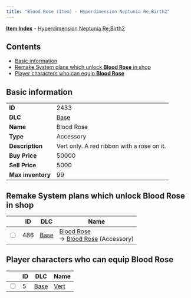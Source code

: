 ```yaml
---
title: "Blood Rose (Item) - Hyperdimension Neptunia Re;Birth2"
---
```


[**Item Index**](/neptunia/rb2/item/index.html) - [Hyperdimension Neptunia Re;Birth2](/neptunia/rb2)

## Contents

- [Basic information](#basic-information)
- [Remake System plans which unlock **Blood Rose** in shop](#remake-system-plans-which-unlock-blood-rose-in-shop)
- [Player characters who can equip **Blood Rose**](#player-characters-who-can-equip-blood-rose)

## Basic information

|   |   |
| -- | -- |
| **ID** | 2433 |
| **DLC** | [Base](/neptunia/rb2/dlc/0-base.html) |
| **Name** | Blood Rose |
| **Type** | Accessory |
| **Description** | Vert only. A red ribbon with a rose on it. |
| **Buy Price** | 50000 |
| **Sell Price** | 5000 |
| **Max inventory** | 99 |

## Remake System plans which unlock **Blood Rose** in shop

|    | ID | DLC | Name |
| -- | -- | --- | ---- |
| <input type="checkbox" id="rb2-remake-0-486" class="trackbox" /> | 486 | [Base](/neptunia/rb2/dlc/0-base.html) | [Blood Rose](/neptunia/rb2/remake/0-486-blood-rose.html)<br />→ [Blood Rose](/neptunia/rb2/item/0-2433-blood-rose.html) (Accessory) |

## Player characters who can equip **Blood Rose**

|    | ID | DLC | Name |
| -- | -- | --- | ---- |
| <input type="checkbox" id="rb2-player-0-5" class="trackbox" /> | 5 | [Base](/neptunia/rb2/dlc/0-base.html) | [Vert](/neptunia/rb2/player/0-5-vert.html) |